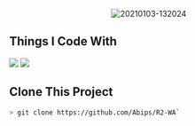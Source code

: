 <p align="center">
<img src=https://i.imgur.com/0zhVkyJ.jpg" alt="20210103-132024" border="0">
</p>

  
## Things I Code With
<p>
    <img
        src="https://img.shields.io/badge/node.js%20-%2343853D.svg?&style=for-the-badge&logo=node.js&logoColor=white" />
    <img
        src="https://img.shields.io/badge/javascript%20-%23323330.svg?&style=for-the-badge&logo=javascript&logoColor=%23F7DF1E" />

## Clone This Project

```bash
> git clone https://github.com/Abips/R2-WA`
